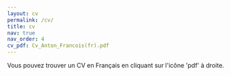 ```yaml
---
layout: cv
permalink: /cv/
title: cv
nav: true
nav_order: 4
cv_pdf: Cv_Anton_Francois(fr).pdf
---
```


Vous pouvez trouver un CV en Français en cliquant sur l'icône 'pdf' à droite.